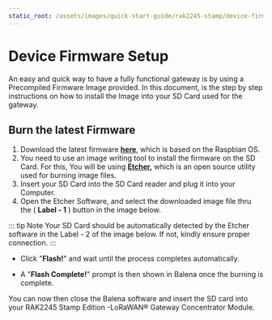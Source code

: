 ```yaml
---
static_root: /assets/images/quick-start-guide/rak2245-stamp/device-firmware-setup
---
```


# Device Firmware Setup

An easy and quick way to have a fully functional gateway is by using a Precompiled Firmware Image provided. In this document, is the step by step instructions on how to install the Image into your SD Card used for the gateway.

## Burn the latest Firmware

1. Download the latest firmware **[here](https://downloads.rakwireless.com/en/LoRa/RAK2245-Pi-HAT/Firmware/RAK2245%26RAK831_based_on_Raspbian_OS_for_RPI3_V4.1.0_20191202.zip)**, which is based on the Raspbian OS.
2. You need to use an image writing tool to install the firmware on the SD Card. For this, You will be using **[Etcher](https://www.balena.io/etcher/),** which is an open source utility used for burning image files.
3. Insert your SD Card into the SD Card reader and plug it into your Computer.
4. Open the Etcher Software, and select the downloaded image file thru the ( **Label - 1** ) button in the image below.

::: tip Note
Your SD Card should be automatically detected by the Etcher software in the Label - 2 of the image below. If not, kindly ensure proper connection.
:::

<rk-img
  :src="`${$frontmatter.static_root}/vyjxepzwfdwympdjef42.jpg`"
  width="100%"
  figure-number="1"
  caption="Balena Etcher Software"
/>

- Click "**Flash!**" and wait until the process completes automatically.

<rk-img
  :src="`${$frontmatter.static_root}/ggkhrwviovuskdlltqoz.png`"
  width="100%"
  figure-number="2"
  caption="Firmware Burning Progress"
/>

- A "**Flash Complete!**" prompt is then shown in Balena once the burning is complete.

<rk-img
  :src="`${$frontmatter.static_root}/llab6gdoodtkgcdq9jpy.png`"
  width="100%"
  figure-number="3"
  caption="Firmware Burning Complete"
/>

You can now then close the Balena software and insert the SD card into your RAK2245 Stamp Edition -LoRaWAN® Gateway Concentrator Module.
